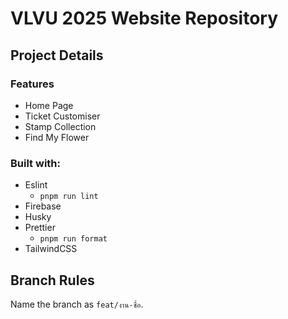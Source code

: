 # VLVU 2025 Website Repository

## Project Details
### **Features**
- Home Page
- Ticket Customiser
- Stamp Collection
- Find My Flower

### **Built with:**
- Eslint
  - ```pnpm run lint``` 
- Firebase
- Husky
- Prettier
  - ```pnpm run format```
- TailwindCSS

## Branch Rules
Name the branch as ```feat/งาน-ชื่อ```.
